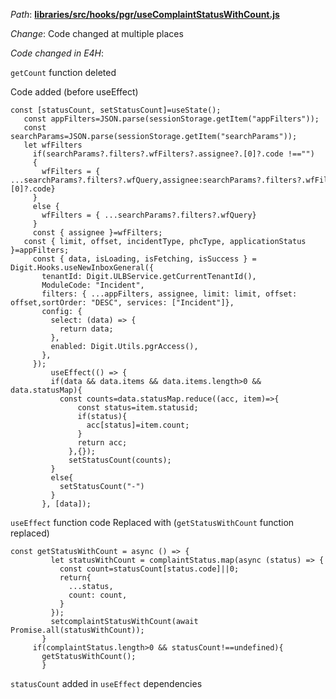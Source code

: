 *Path*: <b><ins>libraries/src/hooks/pgr/useComplaintStatusWithCount.js</b></ins>

*Change*: Code changed at multiple places

*Code changed in E4H*:

`getCount` function deleted

Code added (before useEffect)

```
const [statusCount, setStatusCount]=useState();
   const appFilters=JSON.parse(sessionStorage.getItem("appFilters"));
   const searchParams=JSON.parse(sessionStorage.getItem("searchParams"));
   let wfFilters
     if(searchParams?.filters?.wfFilters?.assignee?.[0]?.code !=="")
     {
       wfFilters = { ...searchParams?.filters?.wfQuery,assignee:searchParams?.filters?.wfFilters?.assignee?.[0]?.code}
     }
     else {
       wfFilters = { ...searchParams?.filters?.wfQuery}
     }
     const { assignee }=wfFilters;
   const { limit, offset, incidentType, phcType, applicationStatus }=appFilters;
     const { data, isLoading, isFetching, isSuccess } = Digit.Hooks.useNewInboxGeneral({
       tenantId: Digit.ULBService.getCurrentTenantId(),
       ModuleCode: "Incident",
       filters: { ...appFilters, assignee, limit: limit, offset: offset,sortOrder: "DESC", services: ["Incident"]},
       config: {
         select: (data) => {
           return data;
         },
         enabled: Digit.Utils.pgrAccess(),
       },  
     });
         useEffect(() => { 
         if(data && data.items && data.items.length>0 && data.statusMap){
           const counts=data.statusMap.reduce((acc, item)=>{
               const status=item.statusid;
               if(status){
                 acc[status]=item.count;
               }
               return acc; 
             },{});
             setStatusCount(counts);
         }
         else{
           setStatusCount("-")
         }
       }, [data]);
```

`useEffect` function code Replaced with (`getStatusWithCount` function replaced)

```
const getStatusWithCount = async () => {
         let statusWithCount = complaintStatus.map(async (status) => {
           const count=statusCount[status.code]||0;
           return{
             ...status,
             count: count,
           }
         });
         setcomplaintStatusWithCount(await Promise.all(statusWithCount));
       }
     if(complaintStatus.length>0 && statusCount!==undefined){
       getStatusWithCount();
       }
```

`statusCount` added in `useEffect` dependencies